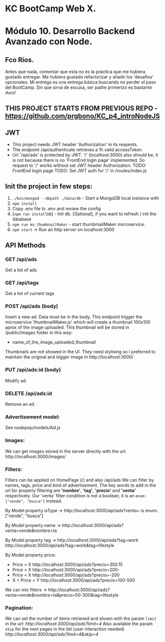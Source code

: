 # KC BootCamp Web X.

# Módulo 10. Desarrollo Backend Avanzado con Node.

## Fco Ríos.

Antes que nada, comentar que esta no es la práctica que me hubiera gustado entregar. Me hubiera gustado refactorizar y añadir los 'desafios' opcionales. Mi entrega es una entrega básica buscando no perder el paso del BootCamp. Sin que sirva de excusa, ser padre primerizo es bastante duro!

## THIS PROJECT STARTS FROM PREVIOUS REPO -https://github.com/prgbono/KC_p4_introNodeJS

## JWT

- This project needs JWT header 'Authorization' in its requests.
- The endpoint /api/authenticate retrieves a 1h valid accessToken.
- Url '/api/ads' is protected by JWT. '/' (localhost:3000) also should be, it is not because there is no 'FrontEnd login page' implemented. So request to '/' works without set JWT header Authorization.
  TODO: FrontEnd login page
  TODO: Set JWT auth for '/' in /routes/index.js

## Init the project in few steps:

1. `./bin/mongod --dbpath ./data/db` - Start a MongoDB local instance with
2. `npm install`
3. Copy .env file to .env and review the config
4. [`npm run installDB`] - Init db. [Optional], if you want to refresh / init the database
5. `npm run ms_thumbnailMaker` - start thumbmailMaker microservice.
6. `npm start` -> Run an http server on localhost:3000

## API Methods

### GET /api/ads

Get a list of ads

### GET /api/tags

Get a list of current tags

### POST /api/ads (body)

Insert a new ad. Data must be in the body.
This endpoint trigger the microservice 'thumbnailMaker.js' which will create a thumbnail 100x100 aprox of the image uploaded. This thumbnail will be stored in /public/images folder in this way:

- name_of_the_image_uploaded_thumbnail

Thumbnails are not showed in the UI. They need stylising so I preferred to maintain the original and bigger image in http://localhost:3000/

### PUT /api/ads:id (body)

Modify ad.

### DELETE /api/ads:id

Remove an ad.

### Advertisement model:

See nodepop/models/Ad.js

### Images:

We can get images stored in the server directly with the url:
http://localhost:3000/images/<nombreRecurso>

### Filters:

Filters can be applied on HomePage (/) and also /api/ads
We can filter by names, tags, price and kind of advertisement.
The key words to add in the url for properly filtering are **'nombre'**, **'tag'**, **'precio'** and **'venta'** respectively.
Our 'venta' filter condition is not a boolean, it is an `enum: ["vende", "busca"]` instead.

By Model property isType -> http://localhost:3000/api/ads?venta=<value>
<value> is enum: ["vende", "busca"]

By Model property name -> http://localhost:3000/api/ads?venta=vende&nombre=ta

By Model property tag -> http://localhost:3000/api/ads?tag=work
http://localhost:3000/api/ads?tag=work&tag=lifestyle

By Model property price:

- Price = X http://localhost:3000/api/ads?precio=350.15
- Price > X http://localhost:3000/api/ads?precio=200-
- Price < X http://localhost:3000/api/ads?precio=-200
- X > Price > Y http://localhost:3000/api/ads?precio=100-500

We can mix filters -> http://localhost:3000/api/ads?venta=vende&nombre=ta&precio=50-300&tag=lifestyle

### Pagination:

We can set the number of items retrieved and shown with the param `limit` in the url:
_http://localhost:3000/api/ads?limit=4_
Also available the param `skip` for the next pages in the list (user interaction needed)
_http://localhost:3000/api/ads?limit=4&skip=4_
